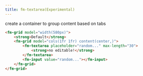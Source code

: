 ```yaml
---
title: fm-textarea(Experimental)
---
```


create a container to group content based on tabs

```html preview
<fm-grid model="width(580px)">
    <strong>Default</strong>
    <fm-grid model="cols(1fr 1fr) content(center,)">
        <fm-textarea placeholder="random..." max-length="30">
            <strong>no editable!</strong>
        </fm-textarea>
        <fm-input value="random..."></fm-input>
    </fm-grid>
</fm-grid>
```
